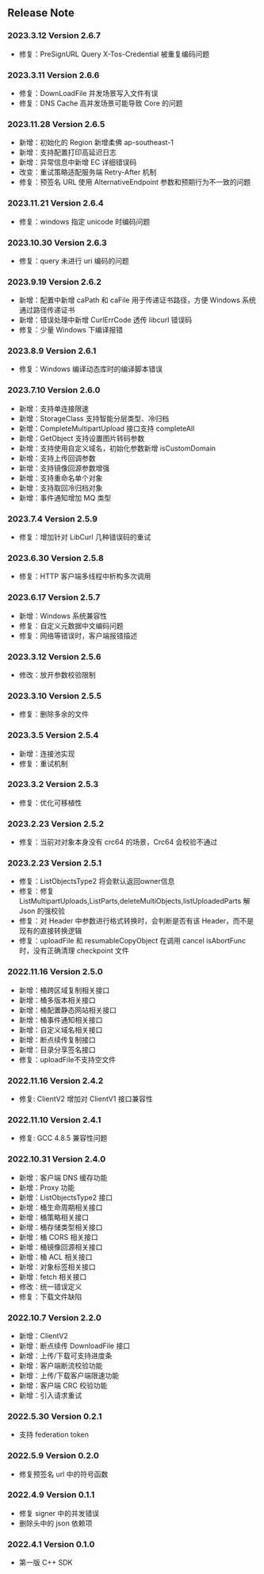 ## Release Note

### 2023.3.12 Version 2.6.7

- 修复：PreSignURL Query X-Tos-Credential 被重复编码问题

### 2023.3.11 Version 2.6.6

- 修复：DownLoadFile 并发场景写入文件有误
- 修复：DNS Cache 高并发场景可能导致 Core 的问题

### 2023.11.28 Version 2.6.5

- 新增：初始化的 Region 新增柔佛 ap-southeast-1
- 新增：支持配置打印高延迟日志
- 新增：异常信息中新增 EC 详细错误码
- 改变：重试策略适配服务端 Retry-After 机制
- 修复：预签名 URL 使用 AlternativeEndpoint 参数和预期行为不一致的问题

### 2023.11.21 Version 2.6.4

- 修复：windows 指定 unicode 时编码问题

### 2023.10.30 Version 2.6.3

- 修复：query 未进行 uri 编码的问题

### 2023.9.19 Version 2.6.2

- 新增：配置中新增 caPath 和 caFile 用于传递证书路径，方便 Windows 系统通过路径传递证书
- 新增：错误处理中新增 CurlErrCode 透传 libcurl 错误码
- 修复：少量 Windows 下编译报错

### 2023.8.9 Version 2.6.1

- 修复：Windows 编译动态库时的编译脚本错误

### 2023.7.10 Version 2.6.0

- 新增：支持单连接限速
- 新增：StorageClass 支持智能分层类型、冷归档
- 新增：CompleteMultipartUpload 接口支持 completeAll
- 新增：GetObject 支持设置图片转码参数
- 新增：支持使用自定义域名，初始化参数新增 isCustomDomain
- 新增：支持上传回调参数
- 新增：支持镜像回源参数增强
- 新增：支持重命名单个对象
- 新增：支持取回冷归档对象
- 新增：事件通知增加 MQ 类型

### 2023.7.4 Version 2.5.9

- 修复：增加针对 LibCurl 几种错误码的重试

### 2023.6.30 Version 2.5.8

- 修复：HTTP 客户端多线程中析构多次调用

### 2023.6.17 Version 2.5.7

- 新增：Windows 系统兼容性
- 修复：自定义元数据中文编码问题
- 修复：网络等错误时，客户端报错描述

### 2023.3.12 Version 2.5.6

- 修改：放开参数校验限制

### 2023.3.10 Version 2.5.5

- 修复：删除多余的文件

### 2023.3.5 Version 2.5.4

- 新增：连接池实现
- 修复：重试机制

### 2023.3.2 Version 2.5.3

- 修复：优化可移植性

### 2023.2.23 Version 2.5.2

- 修复：当前对对象本身没有 crc64 的场景，Crc64 会校验不通过

### 2023.2.23 Version 2.5.1

- 修复：ListObjectsType2 将会默认返回owner信息
- 修复：修复 ListMultipartUploads,ListParts,deleteMultiObjects,listUploadedParts 解 Json 的强校验
- 修复：对 Header 中参数进行格式转换时，会判断是否有该 Header，而不是现有的直接转换逻辑
- 修复：uploadFile 和 resumableCopyObject 在调用 cancel isAbortFunc 时，没有正确清理 checkpoint 文件

### 2022.11.16 Version 2.5.0

- 新增：桶跨区域复制相关接口
- 新增：桶多版本相关接口
- 新增：桶配置静态网站相关接口
- 新增：桶事件通知相关接口
- 新增：自定义域名相关接口
- 新增：断点续传复制接口
- 新增：目录分享签名接口
- 修复：uploadFile不支持空文件

### 2022.11.16 Version 2.4.2

- 修复: ClientV2 增加对 ClientV1 接口兼容性

### 2022.11.10 Version 2.4.1

- 修复: GCC 4.8.5 兼容性问题

### 2022.10.31 Version 2.4.0

- 新增：客户端 DNS 缓存功能
- 新增：Proxy 功能
- 新增：ListObjectsType2 接口
- 新增：桶生命周期相关接口
- 新增：桶策略相关接口
- 新增：桶存储类型相关接口
- 新增：桶 CORS 相关接口
- 新增：桶镜像回源相关接口
- 新增：桶 ACL 相关接口
- 新增：对象标签相关接口
- 新增：fetch 相关接口
- 修改：统一错误定义
- 修复：下载文件缺陷

### 2022.10.7 Version 2.2.0

- 新增：ClientV2
- 新增：断点续传 DownloadFile 接口
- 新增：上传/下载可支持进度条
- 新增：客户端断流校验功能
- 新增：上传/下载客户端限速功能
- 新增：客户端 CRC 校验功能
- 新增：引入请求重试

### 2022.5.30 Version 0.2.1

- 支持 federation token

### 2022.5.9 Version 0.2.0

- 修复预签名 url 中的符号函数

### 2022.4.9 Version 0.1.1

- 修复 signer 中的并发错误
- 删除头中的 json 依赖项

### 2022.4.1 Version 0.1.0

- 第一版 C++ SDK